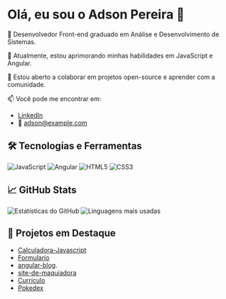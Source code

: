 # Olá, eu sou o Adson Pereira 👋

🔭 Desenvolvedor Front-end graduado em Análise e Desenvolvimento de Sistemas.

🌱 Atualmente, estou aprimorando minhas habilidades em JavaScript e Angular.

💬 Estou aberto a colaborar em projetos open-source e aprender com a comunidade.

📫 Você pode me encontrar em:
- [LinkedIn](https://www.linkedin.com/in/adsonpereira)
- 📧 adson@example.com

## 🛠️ Tecnologias e Ferramentas

![JavaScript](https://img.shields.io/badge/-JavaScript-black?style=flat-square&logo=javascript)
![Angular](https://img.shields.io/badge/-Angular-black?style=flat-square&logo=angular)
![HTML5](https://img.shields.io/badge/-HTML5-black?style=flat-square&logo=html5)
![CSS3](https://img.shields.io/badge/-CSS3-black?style=flat-square&logo=css3)

## 📈 GitHub Stats

![Estatísticas do GitHub](https://github-readme-stats.vercel.app/api?username=AdsonPereira&show_icons=true&theme=tokyonight)
![Linguagens mais usadas](https://github-readme-stats.vercel.app/api/top-langs/?username=AdsonPereira&layout=compact&theme=tokyonight)

## 📌 Projetos em Destaque

- [Calculadora-Javascript](https://github.com/AdsonPereira/Calculadora-Javascript)
- [Formulario](https://github.com/AdsonPereira/Formulario)
- [angular-blog](https://github.com/AdsonPereira/angular-blog).
- [site-de-maquiadora](https://github.com/AdsonPereira/site-de-maquiadora)
- [Currículo](https://github.com/AdsonPereira/cv)
- [Pokedex](https://github.com/AdsonPereira/js-developer-pokedex)
